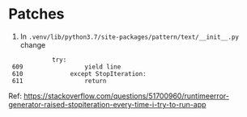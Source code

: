 # Patches

1. In `.venv/lib/python3.7/site-packages/pattern/text/__init__.py` change
```
            try:
 609                 yield line
 610             except StopIteration:
 611                 return
 ```
 Ref: https://stackoverflow.com/questions/51700960/runtimeerror-generator-raised-stopiteration-every-time-i-try-to-run-app
